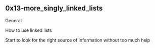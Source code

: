 ## 0x13-more_singly_linked_lists
General

How to use linked lists

Start to look for the right source of information without too much help
